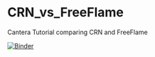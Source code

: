 # CRN_vs_FreeFlame
Cantera Tutorial comparing CRN and FreeFlame

[![Binder](https://mybinder.org/badge_logo.svg)](https://mybinder.org/v2/gh/simeonHFI/CRN_vs_FreeFlame/HEAD)
